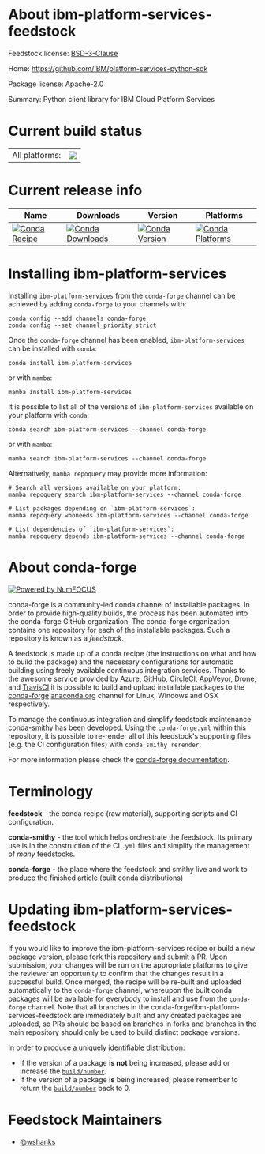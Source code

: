 About ibm-platform-services-feedstock
=====================================

Feedstock license: [BSD-3-Clause](https://github.com/conda-forge/ibm-platform-services-feedstock/blob/main/LICENSE.txt)

Home: https://github.com/IBM/platform-services-python-sdk

Package license: Apache-2.0

Summary: Python client library for IBM Cloud Platform Services

Current build status
====================


<table><tr><td>All platforms:</td>
    <td>
      <a href="https://dev.azure.com/conda-forge/feedstock-builds/_build/latest?definitionId=18177&branchName=main">
        <img src="https://dev.azure.com/conda-forge/feedstock-builds/_apis/build/status/ibm-platform-services-feedstock?branchName=main">
      </a>
    </td>
  </tr>
</table>

Current release info
====================

| Name | Downloads | Version | Platforms |
| --- | --- | --- | --- |
| [![Conda Recipe](https://img.shields.io/badge/recipe-ibm--platform--services-green.svg)](https://anaconda.org/conda-forge/ibm-platform-services) | [![Conda Downloads](https://img.shields.io/conda/dn/conda-forge/ibm-platform-services.svg)](https://anaconda.org/conda-forge/ibm-platform-services) | [![Conda Version](https://img.shields.io/conda/vn/conda-forge/ibm-platform-services.svg)](https://anaconda.org/conda-forge/ibm-platform-services) | [![Conda Platforms](https://img.shields.io/conda/pn/conda-forge/ibm-platform-services.svg)](https://anaconda.org/conda-forge/ibm-platform-services) |

Installing ibm-platform-services
================================

Installing `ibm-platform-services` from the `conda-forge` channel can be achieved by adding `conda-forge` to your channels with:

```
conda config --add channels conda-forge
conda config --set channel_priority strict
```

Once the `conda-forge` channel has been enabled, `ibm-platform-services` can be installed with `conda`:

```
conda install ibm-platform-services
```

or with `mamba`:

```
mamba install ibm-platform-services
```

It is possible to list all of the versions of `ibm-platform-services` available on your platform with `conda`:

```
conda search ibm-platform-services --channel conda-forge
```

or with `mamba`:

```
mamba search ibm-platform-services --channel conda-forge
```

Alternatively, `mamba repoquery` may provide more information:

```
# Search all versions available on your platform:
mamba repoquery search ibm-platform-services --channel conda-forge

# List packages depending on `ibm-platform-services`:
mamba repoquery whoneeds ibm-platform-services --channel conda-forge

# List dependencies of `ibm-platform-services`:
mamba repoquery depends ibm-platform-services --channel conda-forge
```


About conda-forge
=================

[![Powered by
NumFOCUS](https://img.shields.io/badge/powered%20by-NumFOCUS-orange.svg?style=flat&colorA=E1523D&colorB=007D8A)](https://numfocus.org)

conda-forge is a community-led conda channel of installable packages.
In order to provide high-quality builds, the process has been automated into the
conda-forge GitHub organization. The conda-forge organization contains one repository
for each of the installable packages. Such a repository is known as a *feedstock*.

A feedstock is made up of a conda recipe (the instructions on what and how to build
the package) and the necessary configurations for automatic building using freely
available continuous integration services. Thanks to the awesome service provided by
[Azure](https://azure.microsoft.com/en-us/services/devops/), [GitHub](https://github.com/),
[CircleCI](https://circleci.com/), [AppVeyor](https://www.appveyor.com/),
[Drone](https://cloud.drone.io/welcome), and [TravisCI](https://travis-ci.com/)
it is possible to build and upload installable packages to the
[conda-forge](https://anaconda.org/conda-forge) [anaconda.org](https://anaconda.org/)
channel for Linux, Windows and OSX respectively.

To manage the continuous integration and simplify feedstock maintenance
[conda-smithy](https://github.com/conda-forge/conda-smithy) has been developed.
Using the ``conda-forge.yml`` within this repository, it is possible to re-render all of
this feedstock's supporting files (e.g. the CI configuration files) with ``conda smithy rerender``.

For more information please check the [conda-forge documentation](https://conda-forge.org/docs/).

Terminology
===========

**feedstock** - the conda recipe (raw material), supporting scripts and CI configuration.

**conda-smithy** - the tool which helps orchestrate the feedstock.
                   Its primary use is in the construction of the CI ``.yml`` files
                   and simplify the management of *many* feedstocks.

**conda-forge** - the place where the feedstock and smithy live and work to
                  produce the finished article (built conda distributions)


Updating ibm-platform-services-feedstock
========================================

If you would like to improve the ibm-platform-services recipe or build a new
package version, please fork this repository and submit a PR. Upon submission,
your changes will be run on the appropriate platforms to give the reviewer an
opportunity to confirm that the changes result in a successful build. Once
merged, the recipe will be re-built and uploaded automatically to the
`conda-forge` channel, whereupon the built conda packages will be available for
everybody to install and use from the `conda-forge` channel.
Note that all branches in the conda-forge/ibm-platform-services-feedstock are
immediately built and any created packages are uploaded, so PRs should be based
on branches in forks and branches in the main repository should only be used to
build distinct package versions.

In order to produce a uniquely identifiable distribution:
 * If the version of a package **is not** being increased, please add or increase
   the [``build/number``](https://docs.conda.io/projects/conda-build/en/latest/resources/define-metadata.html#build-number-and-string).
 * If the version of a package **is** being increased, please remember to return
   the [``build/number``](https://docs.conda.io/projects/conda-build/en/latest/resources/define-metadata.html#build-number-and-string)
   back to 0.

Feedstock Maintainers
=====================

* [@wshanks](https://github.com/wshanks/)

